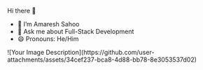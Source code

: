 Hi there 👋
<ul> <li>🔭 I’m Amaresh Sahoo</li> <li>💬 Ask me about Full-Stack Development</li> <li>😄 Pronouns: He/Him</li> </ul>
<!-- Replace with your image link -->
![Your Image Description](https://github.com/user-attachments/assets/34cef237-bca8-4d88-bb78-8e3053537d02)
